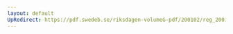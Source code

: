 ```yaml
---
layout: default
UpRedirect: https://pdf.swedeb.se/riksdagen-volumeG-pdf/200102/reg_200102/reg_200102_0348.pdf
---
```

